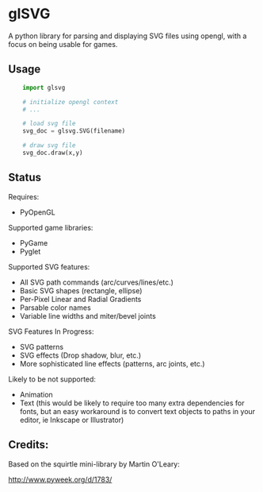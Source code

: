 glSVG
===============================================

A python library for parsing and displaying SVG files
using opengl, with a focus on being usable for games.

Usage
-----------------------------------------------
```python
    import glsvg

    # initialize opengl context
    # ...

    # load svg file
    svg_doc = glsvg.SVG(filename)

    # draw svg file
    svg_doc.draw(x,y)
```

Status
-----------------------------------------------

Requires:
 - PyOpenGL

Supported game libraries:
 - PyGame
 - Pyglet

Supported SVG features:
 - All SVG path commands (arc/curves/lines/etc.)
 - Basic SVG shapes (rectangle, ellipse)
 - Per-Pixel Linear and Radial Gradients
 - Parsable color names
 - Variable line widths and miter/bevel joints

SVG Features In Progress:
 - SVG patterns
 - SVG effects (Drop shadow, blur, etc.)
 - More sophisticated line effects (patterns, arc joints, etc.)

Likely to be not supported:
 - Animation
 - Text (this would be likely to require too many extra dependencies for fonts, but an easy workaround is to convert text
objects to paths in your editor, ie Inkscape or Illustrator)

Credits:
-----------------------------------------------

Based on the squirtle mini-library by Martin O'Leary:

 http://www.pyweek.org/d/1783/

